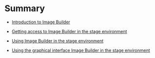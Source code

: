 # Summary

- [Introduction to Image Builder](./image-builder.md)

- [Getting access to Image Builder in the stage environment](./stage/image-builder-access.md)

- [Using Image Builder in the stage environment](./stage/image-builder-api.md)

- [Using the graphical interface Image Builder in the stage environment](./stage/image-builder-gui.md)
